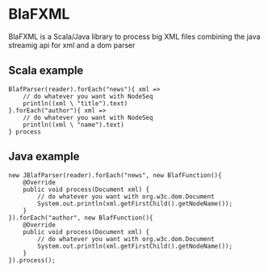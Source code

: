 BlaFXML
=======

BlaFXML is a Scala/Java library to process big XML files combining the java streamig api for xml and a dom parser

Scala example
-------------

    BlafParser(reader).forEach("news"){ xml =>
        // do whatever you want with NodeSeq
        println((xml \ "title").text)
    }.forEach("author"){ xml =>
        // do whatever you want with NodeSeq
        println((xml \ "name").text)
    } process

Java example
------------

    new JBlafParser(reader).forEach("news", new BlafFunction(){
        @Override
        public void process(Document xml) {
            // do whatever you want with org.w3c.dom.Document
            System.out.println(xml.getFirstChild().getNodeName());
        }
    }).forEach("author", new BlafFunction(){
        @Override
        public void process(Document xml) {
            // do whatever you want with org.w3c.dom.Document
            System.out.println(xml.getFirstChild().getNodeName());
        }
    }).process();

